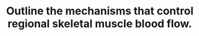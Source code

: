 ---
title: "Outline the mechanisms that control regional skeletal muscle blood flow."
entityType: SAQ
exam: PEX
college: CICM
year: 2012
sitting: B
question: 23
passRate: 18
lo:
EC_expectedDomains:
- "Candidates were expected to present the cellular mechanisms underlying the control of skeletal muscle blood flow."
EC_extraCredit:
- "Many candidates correctly identified a role for sympathetic nervous system, metabolic (e.g. vasodilator metabolites such as CO2, H+, K+, lactate and adenosine), vasoactive substances released by endothelium (nitric oxide, prostacyclin, endothelin 1, etc.) and autoregulatory control but failed to present any details of direction and magnitude of control."
- "Better answers also mentioned humeral (e.g. catecholamines, vasopressin, ANP, angiotensin II, histamine, serotonin, etc.) or myogenic control (i.e. when the pressure within a smooth muscle blood vessel is suddenly increased, the vascular smooth muscle is stretched."
EC_errorsCommon:
---